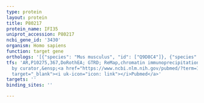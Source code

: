 ```yaml
---
type: protein
layout: protein
title: P80217
protein_name: IFI35
uniprot_accession: P80217
ncbi_gene_id: '3430'
organism: Homo sapiens
function: target gene
orthologs: '[{"species": "Mus musculus", "id": ["Q9D8C4"]}, {"species": "Rattus norvegicus", "id": ["Q5M849"]}]'
tfs: 'AR,P10275,367,DoRothEA; GTRD; ReMap,chromatin immunoprecipitation assay; inferred
  by curator,&ensp;<a href="https://www.ncbi.nlm.nih.gov/pubmed/?term=17721441%5Buid%5D+OR+31340985%5Buid%5D+OR+27924024%5Buid%5D+OR+29126285%5Buid%5D"
  target="_blank"><i uk-icon="icon: link"></i>Pubmed</a>'
targets: ''
binding_sites: ''

---
```

